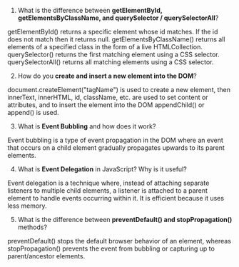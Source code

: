 
1. What is the difference between **getElementById, getElementsByClassName, and querySelector / querySelectorAll**?
<!-- ans  -->
getElementById() returns a specific element whose id matches. If the id does not match then it returns null.
getElementsByClassName() returns all elements of a specified class in the form of a live HTMLCollection.
querySelector() returns the first matching element using a CSS selector.
querySelectorAll() returns all matching elements using a CSS selector.

2. How do you **create and insert a new element into the DOM**?
<!-- ans  -->
document.createElement("tagName") is used to create a new element, then innerText, innerHTML, id, className, etc. are used to set content or attributes, and to insert the element into the DOM appendChild() or append() is used.

3. What is **Event Bubbling** and how does it work?
<!-- ans -->
Event bubbling is a type of event propagation in the DOM where an event that occurs on a child element gradually propagates upwards to its parent elements.

4. What is **Event Delegation** in JavaScript? Why is it useful?
<!-- ans -->
Event delegation is a technique where, instead of attaching separate listeners to multiple child elements, a listener is attached to a parent element to handle events occurring within it. It is efficient because it uses less memory.

5. What is the difference between **preventDefault() and stopPropagation()** methods?
<!-- ans -->
preventDefault() stops the default browser behavior of an element, whereas stopPropagation() prevents the event from bubbling or capturing up to parent/ancestor elements.
